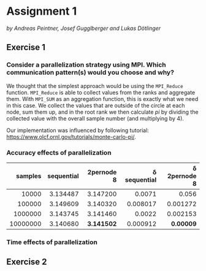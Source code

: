 # Assignment 1

*by Andreas Peintner, Josef Gugglberger and Lukas Dötlinger*

## Exercise 1

### Consider a parallelization strategy using MPI. Which communication pattern(s) would you choose and why?

We thought that the simplest approach would be using the `MPI_Reduce` function. `MPI_Reduce` is able to collect values from the ranks and aggregate them. With `MPI_SUM` as an aggregation function, this is exactly what we need in this case. We collect the values that are outside of the circle at each node, sum them up, and in the root rank we then calculate *pi* by dividing the collected value with the overall sample number (and multiplying by 4).

Our implementation was influenced by following tutorial: https://www.olcf.ornl.gov/tutorials/monte-carlo-pi/.

### Accuracy effects of parallelization

| samples | sequential | 2pernode 8 | δ sequential | δ 2pernode 8 |
| -: | -: | -: | -: | -: |
| 10000 | 3.134487 | 3.147200 | 0.0071 | 0.056 |
| 100000 | 3.149609 | 3.140320 | 0.008017 | 0.001272 |
| 1000000 | 3.143745 | 3.141460 | 0.0022 | 0.002153 |
| 10000000 | 3.140680 | **3.141502** | 0.000912 | **0.00009** |

### Time effects of parallelization


## Exercise 2